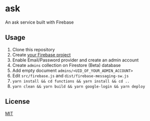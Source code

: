 # ask
An ask service built with Firebase

## Usage
1. Clone this repository
1. Create [your Firebase project](https://firebase.google.com)
1. Enable Email/Password provider and create an admin account
1. Create `admins` collection on Firestore (Beta) database
1. Add empty document `admins/<UID_OF_YOUR_ADMIN_ACCOUNT>`
1. Edit `src/firebase.js` and `dist/firebase-messaging-sw.js`
1. `yarn install && cd functions && yarn install && cd ..`
1. `yarn clean && yarn build && yarn google-login && yarn deploy`

## License
[MIT](LICENSE)
